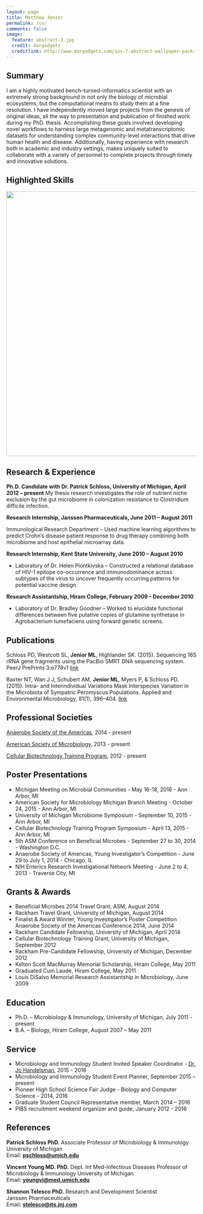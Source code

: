 ```yaml
---
layout: page
title: Matthew Jenior
permalink: /cv/
comments: false
image:
  feature: abstract-3.jpg
  credit: dargadgetz
  creditlink: http://www.dargadgetz.com/ios-7-abstract-wallpaper-pack-for-iphone-5-and-ipod-touch-retina/
---
```



Summary
---------------------

I am a highly motivated bench-turned-informatics scientist with an extremely strong background in not only the biology of microbial ecosystems, but the computational means to study them 
at a fine resolution.  I have independently moved large projects from the genesis of original ideas, all the way to presentation and publication of finished work during my PhD. thesis.  Accomplishing 
these goals involved developing novel workflows to harness large metagenomic and metatranscriptomic datasets for understanding complex community-level interactions that drive human health and disease. Additionally, having experience with research both in academic and industry settings, makes uniquely suited to collaborate with a variety of personnel to complete projects through timely and innovative solutions.


Highlighted Skills
---------------------

<div style="text-align:center"><img src ="http://mjenior.github.io/images/skills.jpg" width="600" height="700" /></div>


Research & Experience
---------------------

**Ph.D. Candidate with Dr. Patrick Schloss, University of Michigan, April 2012 – present**
My thesis research investigates the role of nutrient niche exclusion by the gut microbiome in 
colonization resistance to Clostridium difficile infection.

**Research Internship, Janssen Pharmaceuticals, June 2011 – August 2011**

Immunological Research Department – Used machine learning algorithms to predict Crohn’s disease patient response to drug therapy combining both microbiome and host epithelial microarray data.

**Research Internship, Kent State University, June 2010 – August 2010**

- Laboratory of Dr. Helen Piontkivska – Constructed a relational database of HIV-1 epitope co-occurrence and immunodominance across subtypes of the virus to uncover frequently occurring patterns for potential vaccine design.

**Research Assistantship, Hiram College, February 2009 – December 2010**

- Laboratory of Dr. Bradley Goodner – Worked to elucidate functional differences between five putative copies of glutamine synthetase in Agrobacterium tumefaciens using forward genetic screens.


Publications
------------

Schloss PD, Westcott SL, **Jenior ML**, Highlander SK. (2015). Sequencing 16S rRNA gene fragments using the PacBio SMRT DNA sequencing system. PeerJ PrePrints 3:e778v1 [link](https://dx.doi.org/10.7287/peerj.preprints.778v1)

Baxter NT, Wan J J, Schubert AM, **Jenior ML**, Myers P, & Schloss PD. (2015). Intra- and Interindividual Variations Mask Interspecies Variation in the Microbiota of Sympatric Peromyscus Populations. Applied and Environmental Microbiology, 81(1), 396–404. [link](http://aem.asm.org/content/81/1/396.abstract)


Professional Societies
----------------------

[Anaerobe Society of the Americas](http://www.anaerobe.org/), 2014 - present

[American Society of Microbiology](http://www.asm.org/), 2013 - present

[Cellular Biotechnology Training Program](http://cbtp.engin.umich.edu/), 2012 - present


Poster Presentations
--------------------

- Michigan Meeting on Microbial Communities - May 16-18, 2016 - Ann Arbor, MI
- American Society for Microbiology Michigan Branch Meeting - October 24, 2015 - Ann Arbor, MI
- University of Michigan Microbiome Symposium - September 10, 2015 - Ann Arbor, MI
- Cellular Biotechnology Training Program Symposium - April 13, 2015 - Ann Arbor, MI
- 5th ASM Conference on Beneficial Microbes - September 27 to 30, 2014 - Washington D.C.
- Anaerobe Society of Americas, Young Investigator’s Competition - June 29 to July 1, 2014 - Chicago, IL
- NIH Enterics Research Investigational Network Meeting - June 2 to 4, 2013 - Traverse City, MI


Grants & Awards
---------------

- Beneficial Microbes 2014 Travel Grant, ASM, August 2014
- Rackham Travel Grant, University of Michigan, August 2014
- Finalist & Award Winner, Young Investigator’s Poster Competition Anaerobe Society of the Americas Conference 2014, June 2014
- Rackham Candidate Fellowship, University of Michigan, April 2014
- Cellular Biotechnology Training Grant, University of Michigan, September 2012
- Rackham Pre-Candidate Fellowship, University of Michigan, December 2012
- Kelton Scott MacMurray Memorial Scholarship, Hiram College, May 2011
- Graduated Cum Laude, Hiram College, May 2011
- Louis DiSalvo Memorial Research Assistantship in Microbiology, June 2009


Education
---------

- Ph.D. – Microbiology & Immunology, University of Michigan, July 2011 - present
- B.A. – Biology, Hiram College, August 2007 – May 2011


Service
-------

- Microbiology and Immunology Student Invited Speaker Coordinator - [Dr. Jo Handelsman](https://www.whitehouse.gov/administration/eop/ostp/about/leadershipstaff/handelsman), 2015 - 2016
- Microbiology and Immunology Student Event Planner, September 2015 – present
- Pioneer High School Science Fair Judge - Biology and Computer Science - 2014, 2016
- Graduate Student Council Representative member, March 2014 – 2016
- PIBS recruitment weekend organizer and guide, January 2012 - 2016


References
----------

**Patrick Schloss PhD.**
Associate Professor of Microbiology & Immunology   
University of Michigan   
Email: **pschloss@umich.edu**

**Vincent Young MD. PhD.**
Dept. Int Med-Infectious Diseases
Professor of Microbiology & Immunology
University of Michigan   
Email: **youngvi@med.umich.edu**

**Shannon Telesco PhD.**
Research and Development Scientist   
Janssen Pharmaceuticals   
Email:  **stelesco@its.jnj.com**

